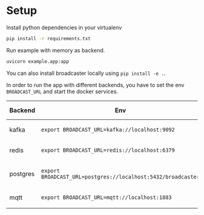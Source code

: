 # Setup

Install python dependencies in your virtualenv

```bash
pip install -r requirements.txt
```

Run example with memory as backend.

```bash
uvicorn example.app:app
```

You can also install broadcaster locally using `pip install -e .`.

In order to run the app with different backends, you have to set the env
`BROADCAST_URL` and start the docker services.

| Backend  | Env                                                          | Service command              |
| -------- | ------------------------------------------------------------ | ---------------------------- |
| kafka    | `export BROADCAST_URL=kafka://localhost:9092`                | `docker-compose up kafka`    |
| redis    | `export BROADCAST_URL=redis://localhost:6379`                | `docker-compose up redis`    |
| postgres | `export BROADCAST_URL=postgres://localhost:5432/broadcaster` | `docker-compose up postgres` |
| mqtt     | `export BROADCAST_URL=mqtt://localhost:1883`                 | `docker-compose up mqtt`     |
